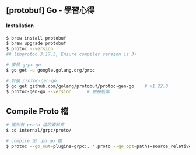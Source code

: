 ## [protobuf] Go - 學習心得

#### Installation

```bash
$ brew install protobuf
$ brew upgrade protobuf
$ protoc --version
## libprotoc 3.17.3, Ensure compiler version is 3+

# 安裝 grpc-go
$ go get -u google.golang.org/grpc

# 安裝 protoc-gen-go
$ go get github.com/golang/protobuf/protoc-gen-go    # v1.22.0
$ protoc-gen-go --version      # 檢視版本

```

## Compile Proto 檔

```bash
# 進到有 proto 檔的資料夾
$ cd internal/grpc/proto/

# compile 出 .pb.go 檔
$ protoc --go_out=plugins=grpc:. *.proto --go_opt=paths=source_relative
```

